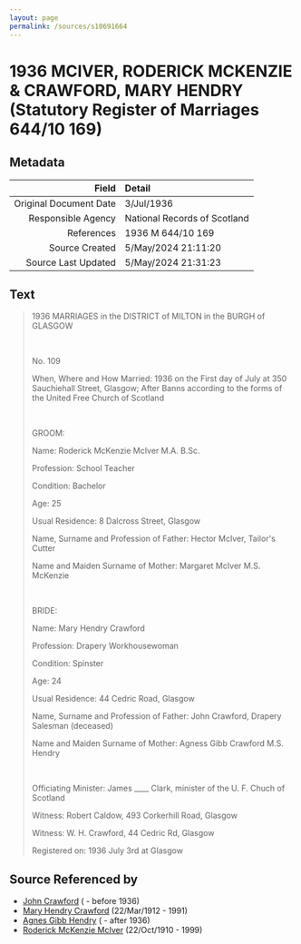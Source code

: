 ```yaml
---
layout: page
permalink: /sources/s10691664
---
```


# 1936 MCIVER, RODERICK MCKENZIE & CRAWFORD, MARY HENDRY (Statutory Register of Marriages 644/10 169)

## Metadata
Field | Detail
---:|:---
Original Document Date | 3/Jul/1936
Responsible Agency | National Records of Scotland
References | 1936 M 644/10 169
Source Created | 5/May/2024 21:11:20
Source Last Updated | 5/May/2024 21:31:23

## Text

> 1936 MARRIAGES in the DISTRICT of MILTON in the BURGH of GLASGOW
>
> <br/>
>
> No. 109
>
> When, Where and How Married: 1936 on the First day of July at 350 Sauchiehall Street, Glasgow; After Banns according to the forms of the United Free Church of Scotland
>
> <br/>
>
> GROOM:
>
> Name: Roderick McKenzie McIver M.A. B.Sc.
>
> Profession: School Teacher
>
> Condition: Bachelor
>
> Age: 25
>
> Usual Residence: 8 Dalcross Street, Glasgow
>
> Name, Surname and Profession of Father: Hector McIver, Tailor's Cutter
>
> Name and Maiden Surname of Mother: Margaret McIver M.S. McKenzie
>
> <br/>
>
> BRIDE:
>
> Name: Mary Hendry Crawford
>
> Profession: Drapery Workhousewoman
>
> Condition: Spinster
>
> Age: 24
>
> Usual Residence: 44 Cedric Road, Glasgow
>
> Name, Surname and Profession of Father: John Crawford, Drapery Salesman (deceased)
>
> Name and Maiden Surname of Mother: Agness Gibb Crawford M.S. Hendry
>
> <br/>
>
> Officiating Minister: James ____ Clark, minister of the U. F. Chuch of Scotland
>
> Witness: Robert Caldow, 493 Corkerhill Road, Glasgow
>
> Witness: W. H. Crawford, 44 Cedric Rd, Glasgow
>
> Registered on: 1936 July 3rd at Glasgow
>

## Source Referenced by

* [John Crawford](../people/@33792128@-john-crawford-b-d1936.md) ( - before 1936)
* [Mary Hendry Crawford](../people/@465270@-mary-hendry-crawford-b1912-3-22-d1991.md) (22/Mar/1912 - 1991)
* [Agnes Gibb Hendry](../people/@79368912@-agnes-gibb-hendry-b-d1936.md) ( - after 1936)
* [Roderick McKenzie McIver](../people/@90830540@-roderick-mckenzie-mciver-b1910-10-22-d1999.md) (22/Oct/1910 - 1999)
